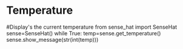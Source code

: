 # Temperature
#Display's the current temperature
from sense_hat import SenseHat
sense=SenseHat()
while True:
    temp=sense.get_temperature()
    sense.show_message(str(int(temp)))
